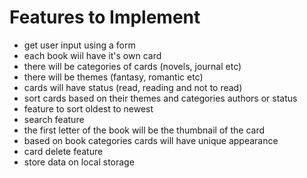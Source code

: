 # Features to Implement

- get user input using a form
- each book wiil have it's own card
- there will be categories of cards (novels, journal etc)
- there will be themes (fantasy, romantic etc)
- cards will have status (read, reading and not to read)
- sort cards based on their themes and categories authors or status
- feature to sort oldest to newest
- search feature
- the first letter of the book will be the thumbnail of the card
- based on book categories cards will have unique appearance
- card delete feature
- store data on local storage
